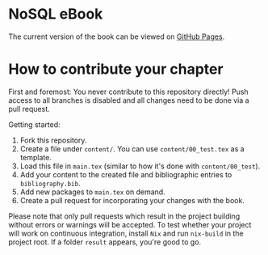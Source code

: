 # NoSQL eBook
The current version of the book can be viewed on [GitHub Pages](https://dhbw-stginf16a.github.io/nosql-book/main.pdf).

# How to contribute your chapter

First and foremost: You never contribute to this repository directly!
Push access to all branches is disabled and all changes need to be done via a pull request.

Getting started:

1. Fork this repository.
2. Create a file under `content/`. You can use `content/00_test.tex` as a template.
3. Load this file in `main.tex` (similar to how it's done with `content/00_test`).
4. Add your content to the created file and bibliographic entries to `bibliography.bib`.
5. Add new packages to `main.tex` on demand.
6. Create a pull request for incorporating your changes with the book.

Please note that only pull requests which result in the project building without errors or warnings will be accepted.
To test whether your project will work on continuous integration, install `Nix` and run `nix-build` in the project root.
If a folder `result` appears, you're good to go.
